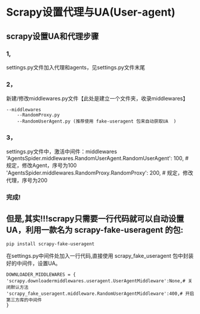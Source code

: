 # Scrapy设置代理与UA(User-agent)

## scrapy设置UA和代理步骤
### 1,
settings.py文件加入代理和agents，见settings.py文件末尾

### 2，
新建/修改middlewares.py文件【此处是建立一个文件夹，收录middlewares】  
```
--middlewares  
    --RandomProxy.py  
    --RandomUserAgent.py (推荐使用 fake-useragent 包来自动获取UA  )
```

### 3，
settings.py文件中，激活中间件：middlewares
'AgentsSpider.middlewares.RandomUserAgent.RandomUserAgent': 100, # 规定，修改Agent，序号为100
'AgentsSpider.middlewares.RandomProxy.RandomProxy': 200, # 规定，修改代理，序号为200

### 完成!



## 但是,其实!!!scrapy只需要一行代码就可以自动设置UA，利用一款名为 scrapy-fake-useragent 的包:
```pip install scrapy-fake-useragent``` 

在settings.py中间件处加入一行代码,直接使用 scrapy_fake_useragent 包中封装好的中间件，设置UA。

```
DOWNLOADER_MIDDLEWARES = {
'scrapy.downloadermiddlewares.useragent.UserAgentMiddleware':None,# 关闭默认方法
'scrapy_fake_useragent.middleware.RandomUserAgentMiddleware':400,# 开启第三方库的中间件
}
```